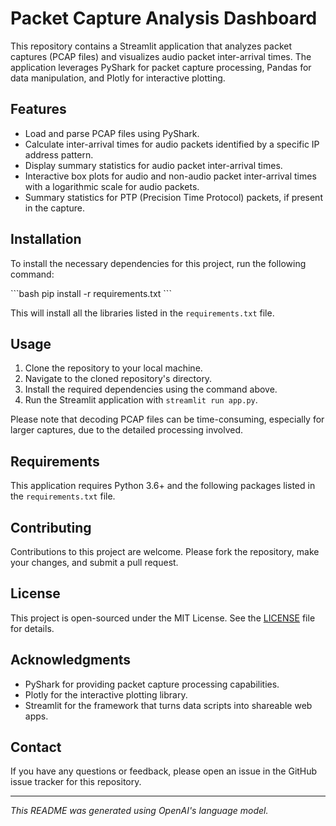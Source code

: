 # Packet Capture Analysis Dashboard

This repository contains a Streamlit application that analyzes packet captures (PCAP files) and visualizes audio packet inter-arrival times. The application leverages PyShark for packet capture processing, Pandas for data manipulation, and Plotly for interactive plotting.

## Features

- Load and parse PCAP files using PyShark.
- Calculate inter-arrival times for audio packets identified by a specific IP address pattern.
- Display summary statistics for audio packet inter-arrival times.
- Interactive box plots for audio and non-audio packet inter-arrival times with a logarithmic scale for audio packets.
- Summary statistics for PTP (Precision Time Protocol) packets, if present in the capture.

## Installation

To install the necessary dependencies for this project, run the following command:

\```bash
pip install -r requirements.txt
\```

This will install all the libraries listed in the `requirements.txt` file.

## Usage

1. Clone the repository to your local machine.
2. Navigate to the cloned repository's directory.
3. Install the required dependencies using the command above.
4. Run the Streamlit application with `streamlit run app.py`.

Please note that decoding PCAP files can be time-consuming, especially for larger captures, due to the detailed processing involved.

## Requirements

This application requires Python 3.6+ and the following packages listed in the `requirements.txt` file.

## Contributing

Contributions to this project are welcome. Please fork the repository, make your changes, and submit a pull request.

## License

This project is open-sourced under the MIT License. See the [LICENSE](LICENSE) file for details.

## Acknowledgments

- PyShark for providing packet capture processing capabilities.
- Plotly for the interactive plotting library.
- Streamlit for the framework that turns data scripts into shareable web apps.

## Contact

If you have any questions or feedback, please open an issue in the GitHub issue tracker for this repository.

---

*This README was generated using OpenAI's language model.*